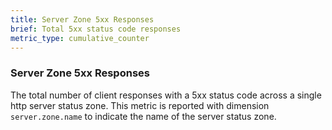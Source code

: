 ```yaml
---
title: Server Zone 5xx Responses
brief: Total 5xx status code responses
metric_type: cumulative_counter
---
```

### Server Zone 5xx Responses
The total number of client responses with a 5xx status code across a single http server status zone.
This metric is reported with dimension `server.zone.name` to indicate the name of the server status zone.

